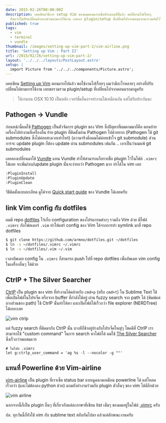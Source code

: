 ```yaml
---
date: 2015-02-26T00:00:00Z
description: เคยเขียนวิธีการ setup Vim ของผมตอนแรกเมื่อประมาณปีที่แล้ว พอใช้งานไปเรื่อยๆ
  ก็พบว่าได้ปรับเปลี่ยนอีกบางส่วนตามการใช้งาน เลยเอา plugin/setup ที่เปลี่ยนไปจากตอนแรกมารวมกันไว้ในโพสต์นี้ครับ
published: true
tags:
  - vim
  - terminal
  - vundle
thumbnail: /images/setting-up-vim-part-2/vim-airline.png
title: 'Setting up Vim : Part II'
url: /2015/02/26/setting-up-vim-part-2/
layout: '../../../layouts/PostLayout.astro'
setup: |
  import Picture from '../../../components/Picture.astro';
---
```


เคยเขียน [Setting up Vim][setting-up-vim-part-1] ตอนแรกไปแล้ว พอใช้งานไปเรื่อยๆ ผมว่ามีอะไรหลายๆ อย่างที่ปรับเปลี่ยนไปตามการใช้งาน
เลยขอรวมรวม plugin/setup ที่เปลี่ยนไปจากตอนแรกมาดูครับ

> ใช้งานบน OSX 10.10 เป็นหลัก เวอร์ชั่นอื่นอาจทำงานได้เหมือนกัน แต่ไม่รับประกันนะ

## Pathogen → Vundle

ก่อนหน้านี้ผมใช้ [Pathogen][pathogen-website] เป็นตัวจัดการ plugin ของ Vim ซึ่งปัญหาที่ผมตามมาก็คือ ตอนย้ายเครื่องไปทำงานที่เครื่องอื่น
ย้าย plugin ที่ติดตั้งผ่าน Pathogen ไปด้วยยาก (Pathogen ใช้ git submodules ซึ่งไม่ค่อยสะดวกเท่าไหร่)
(ความจริงคือผมไม่ค่อยเข้าใจ git submodule) ส่วนการจะ update plugin ก็ต้อง update
ผ่าน submodules เช่นกัน .. เอาเป็นว่าผมแพ้ git submodules

เลยลองเปลี่ยนมาใช้ [Vundle][vundle-website] แทน Vundle ทำให้สามารถเก็บรายชื่อ plugin ไว้ในไฟล์ `.vimrc` ได้เลย
จะเพิ่ม/ลบ/update plugin นั้นจะง่ายกว่า Pathogen มาก ทำได้ใน vim เลย

```bash
:PluginInstall
:PluginUpdate
:PluginClean
```

วิธีติดตั้งแบบละเอียด ดูได้จาก [Quick start guide][vundle-quickstart] ของ Vundle ได้เลยครับ

## link Vim config กับ dotfiles

ผมมี repo [dotfiles][my-dotfiles] ไว้เก็บ configuration ของโปรแกรมต่างๆ รวมถึง Vim ด้วย มีไฟล์ `.vimrc` กับโฟลเดอร์ `.vim` ทำให้แชร์ config ของ Vim ได้จากการทำ symlink มาที่ repo dotfiles

```bash
$ git clone https://github.com/armno/dotfiles.git ~/dotfiles
$ ln -s ~/dotfiles/.vimrc ~/.vimrc
$ ln -s ~/dotfiles/.vim ~/.vim
```

เวลาอัพเดท config ใน `.vimrc` ก็สามารถ push ไปที่ repo dotfiles เพื่ออัพเดท vim config ในเครื่องอื่นๆ ได้ด้วย

## CtrlP + The Silver Searcher

[CtrlP][vim-ctrlp] เป็น plugin ของ vim ที่ทำงานได้คล้ายกับ `cmd+p` (หรือ `cmd+t`) ใน Sublime Text ใช้เพื่อเปิดไฟล์ในโปรเจ็ค หรือจาก buffer ที่กำลังใช้อยู่ ผ่าน fuzzy search จาก path ได้ (พิมพ์แค่บางส่วนของ path) ใช้ CtrlP นั้นทำให้หา และเปิดไฟล์ได้เร็วกว่า file explorer (NERDTree) ได้เยอะเลย

![vim ctrlp](/images/setting-up-vim-part-2/vim-ctrlp.png)

แต่ fuzzy search ที่ติดมากับ CtrlP นั้น บางทีก็ช้าอยู่บ้างกับโปรเจ็คใหญ่ๆ โชคดีที่ CtrlP เราสามารถใช้ "custom command" ในการ search หาไฟล์ได้ ผมใช้ [The Silver Searcher](https://github.com/ggreer/the_silver_searcher) ซึ่งเร็วกว่าพอสมควร

```vim
# ในไฟล์ .vimrc
let g:ctrlp_user_command = 'ag %s -l --nocolor -g ""'
```

## แทนที่ Powerline ด้วย Vim-airline

[vim-airline][vim-airline] เป็น plugin ที่เราเซ็ต status bar แบบฉูดฉาดเหมือน powerline ได้ แต่โหลดเร็วกว่า (และไม่ต้องลง python ด้วย) แถมยังทำงานร่วมกับ plugin ตัวอื่นๆ ของ vim ได้ดีอีกด้วย

![vim airline](/images/setting-up-vim-part-2/vim-airline.png)

นอกจากนี้ก็เป็น plugin อื่นๆ ที่เกี่ยวกับแต่ละภาษาที่เขียน list เต็มๆ ของผมอยู่ในไฟล์ [.vimrc][my-vim-plugins] ครับ

ปล. ทุกวันนี้ก็ยังใช้ vim กับ sublime text สลับกันไปมา แล้วแต่ลักษณะงานครับ

[setting-up-vim-part-1]: https://armno.in.th/2013/09/05/setting-up-vim/ "Setting up Vim part I"
[pathogen-website]: https://github.com/tpope/vim-pathogen "Pathogen.vim"
[vundle-website]: https://github.com/gmarik/Vundle.vim "Vundle.vim"
[vundle-quickstart]: https://github.com/gmarik/Vundle.vim#quick-start
[my-dotfiles]: https://github.com/armno/dotfiles
[vim-ctrlp]: https://github.com/kien/ctrlp.vim
[vim-airline]: https://github.com/bling/vim-airline
[my-vim-plugins]: https://github.com/armno/dotfiles/blob/master/.vimrc#L33-L59
